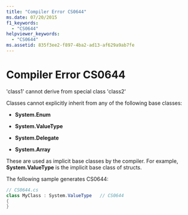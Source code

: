 ```yaml
---
title: "Compiler Error CS0644"
ms.date: 07/20/2015
f1_keywords: 
  - "CS0644"
helpviewer_keywords: 
  - "CS0644"
ms.assetid: 835f3ee2-f897-4ba2-ad13-af629a9ab7fe
---
```

# Compiler Error CS0644
'class1' cannot derive from special class 'class2'  
  
 Classes cannot explicitly inherit from any of the following base classes:  
  
- **System.Enum**  
  
- **System.ValueType**  
  
- **System.Delegate**  
  
- **System.Array**  
  
 These are used as implicit base classes by the compiler. For example, **System.ValueType** is the implicit base class of structs.  
  
 The following sample generates CS0644:  
  
```csharp  
// CS0644.cs  
class MyClass : System.ValueType   // CS0644  
{  
}  
```
